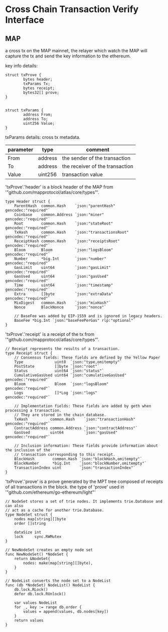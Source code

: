 # Cross Chain Transaction Verify Interface

## MAP

a cross tx on the MAP mainnet, the relayer which watch the MAP will capture the tx and send the key information
to the ethereum.
 
key info details: 

```
struct txProve {
        bytes header;
        txParams Tx;
        bytes receipt;
        bytes32[] prove;
}


struct txParams {
        address From;
        address To;
        uint256 Value;
}

```
txParams details: cross tx metadata.

| parameter   | type      | comment |
| ----------- | ----------| ------- |
| From     | address    | the sender of the transaction |
| To       | address    | the receiver of the transaction |
| Value    | uint256  | transaction value |

'txProve'.'header' is a block header of the MAP from '"github.com/mapprotocol/atlas/core/types"'.

```
type Header struct {
	ParentHash  common.Hash    `json:"parentHash"       gencodec:"required"`
	Coinbase    common.Address `json:"miner"            gencodec:"required"`
	Root        common.Hash    `json:"stateRoot"        gencodec:"required"`
	TxHash      common.Hash    `json:"transactionsRoot" gencodec:"required"`
	ReceiptHash common.Hash    `json:"receiptsRoot"     gencodec:"required"`
	Bloom       Bloom          `json:"logsBloom"        gencodec:"required"`
	Number      *big.Int       `json:"number"           gencodec:"required"`
	GasLimit    uint64         `json:"gasLimit"         gencodec:"required"`
	GasUsed     uint64         `json:"gasUsed"          gencodec:"required"`
	Time        uint64         `json:"timestamp"        gencodec:"required"`
	Extra       []byte         `json:"extraData"        gencodec:"required"`
	MixDigest   common.Hash    `json:"mixHash"`
	Nonce       BlockNonce     `json:"nonce"`

	// BaseFee was added by EIP-1559 and is ignored in legacy headers.
	BaseFee *big.Int `json:"baseFeePerGas" rlp:"optional"`
}
```


'txProve'.'receipt' is a receipt of the tx from '"github.com/mapprotocol/atlas/core/types"'.

```
// Receipt represents the results of a transaction.
type Receipt struct {
	// Consensus fields: These fields are defined by the Yellow Paper
	Type              uint8  `json:"type,omitempty"`
	PostState         []byte `json:"root"`
	Status            uint64 `json:"status"`
	CumulativeGasUsed uint64 `json:"cumulativeGasUsed" gencodec:"required"`
	Bloom             Bloom  `json:"logsBloom"         gencodec:"required"`
	Logs              []*Log `json:"logs"              gencodec:"required"`

	// Implementation fields: These fields are added by geth when processing a transaction.
	// They are stored in the chain database.
	TxHash          common.Hash    `json:"transactionHash" gencodec:"required"`
	ContractAddress common.Address `json:"contractAddress"`
	GasUsed         uint64         `json:"gasUsed" gencodec:"required"`

	// Inclusion information: These fields provide information about the inclusion of the
	// transaction corresponding to this receipt.
	BlockHash        common.Hash `json:"blockHash,omitempty"`
	BlockNumber      *big.Int    `json:"blockNumber,omitempty"`
	TransactionIndex uint        `json:"transactionIndex"`
}
```

'txProve'.'prove' is a prove generated by the MPT tree composed of receipts of all transactions in the block.
the type of 'prove' used in '"github.com/ethereum/go-ethereum/light"'

```
// NodeSet stores a set of trie nodes. It implements trie.Database and can also
// act as a cache for another trie.Database.
type NodeSet struct {
	nodes map[string][]byte
	order []string

	dataSize int
	lock     sync.RWMutex
}

// NewNodeSet creates an empty node set
func NewNodeSet() *NodeSet {
	return &NodeSet{
		nodes: make(map[string][]byte),
	}
}

// NodeList converts the node set to a NodeList
func (db *NodeSet) NodeList() NodeList {
	db.lock.RLock()
	defer db.lock.RUnlock()

	var values NodeList
	for _, key := range db.order {
		values = append(values, db.nodes[key])
	}
	return values
}

```
